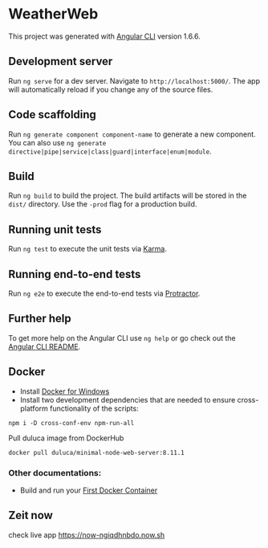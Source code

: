 # WeatherWeb

This project was generated with [Angular CLI](https://github.com/angular/angular-cli) version 1.6.6.

## Development server

Run `ng serve` for a dev server. Navigate to `http://localhost:5000/`. The app will automatically reload if you change any of the source files.

## Code scaffolding

Run `ng generate component component-name` to generate a new component. You can also use `ng generate directive|pipe|service|class|guard|interface|enum|module`.

## Build

Run `ng build` to build the project. The build artifacts will be stored in the `dist/` directory. Use the `-prod` flag for a production build.

## Running unit tests

Run `ng test` to execute the unit tests via [Karma](https://karma-runner.github.io).

## Running end-to-end tests

Run `ng e2e` to execute the end-to-end tests via [Protractor](http://www.protractortest.org/).

## Further help

To get more help on the Angular CLI use `ng help` or go check out the [Angular CLI README](https://github.com/angular/angular-cli/blob/master/README.md).

## Docker
* Install [Docker for Windows]
* Install two development dependencies that are needed to
ensure cross-platform functionality of the scripts:
```
npm i -D cross-conf-env npm-run-all
````

Pull duluca image from DockerHub
```
docker pull duluca/minimal-node-web-server:8.11.1
```

### Other documentations:
* Build and run your [First Docker Container]

## Zeit now
check live app
https://now-ngiqdhnbdo.now.sh

[//]: LINKS:

[Docker for Windows]: <https://www.docker.com/get-started>
[First Docker Container]: <https://blog.docker.com/2016/09/build-your-first-docker-windows-server-container/>
